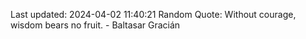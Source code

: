 Last updated: 2024-04-02 11:40:21
Random Quote: Without courage, wisdom bears no fruit. - Baltasar Gracián